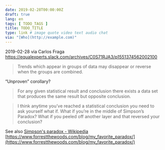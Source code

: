 ```yaml
---
date: 2019-02-28T00:00:00Z
draft: true
lang: en
tags: [ TODO_TAGS ]
title: TODO_TITLE
type: link # image quote video text audio chat
via: "[Who](http://example.com)"
---
```



2019-02-28 via Carlos Fraga
https://equalexperts.slack.com/archives/C0S71RJA3/p1551374562002100

> Trends which appear in groups of data may disappear or reverse when the groups are combined.

“Unproven” corollary?

> For any given statistical result and conclusion there exists a data set that produces the same result but opposite conclusion.

>I think anytime you’ve reached a statistical conclusion you need to ask yourself what if. What if you’re in the middle of Simpson’s Paradox? What if you peeled off another layer and that reversed your conclusion?

See also [Simpson's paradox - Wikipedia](https://en.wikipedia.org/wiki/Simpson's_paradox)
[https://www.forrestthewoods.com/blog/my_favorite_paradox/](https://www.forrestthewoods.com/blog/my_favorite_paradox/)

